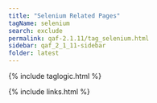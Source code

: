 ```yaml
---
title: "Selenium Related Pages"
tagName: selenium
search: exclude
permalink: qaf-2.1.11/tag_selenium.html
sidebar: qaf_2_1_11-sidebar
folder: latest
---
```

{% include taglogic.html %}

{% include links.html %}
